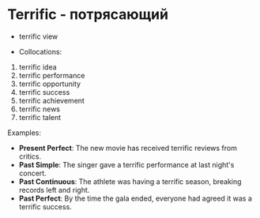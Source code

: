 # Terrific - потрясающий



- terrific view

- Collocations:
1. terrific idea
2. terrific performance
3. terrific opportunity
4. terrific success
5. terrific achievement
6. terrific news
7. terrific talent

Examples:
- **Present Perfect**: The new movie has received terrific reviews from critics.
- **Past Simple**: The singer gave a terrific performance at last night's concert.
- **Past Continuous**: The athlete was having a terrific season, breaking records left and right.
- **Past Perfect**: By the time the gala ended, everyone had agreed it was a terrific success.
